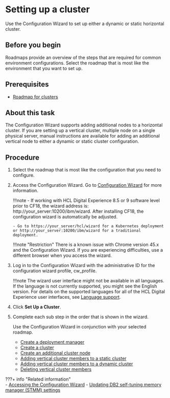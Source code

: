 # Setting up a cluster

Use the Configuration Wizard to set up either a dynamic or static horizontal cluster.

## Before you begin
Roadmaps provide an overview of the steps that are required for common environment configurations. Select the roadmap that is most like the environment that you want to set up.

## Prerequisites
-   [Roadmap for clusters](../../../get_started/plan_deployment/traditional_deployment/roadmaps/rm_install_deployment/rm_clusters/rm_cluster_parent.md)


## About this task
The Configuration Wizard supports adding additional nodes to a horizontal cluster. If you are setting up a vertical cluster, multiple node on a single physical server, manual instructions are available for adding an additional vertical node to either a dynamic or static cluster configuration.

## Procedure

1.  Select the roadmap that is most like the configuration that you need to configure.

2.  Access the Configuration Wizard. Go to [Configuration Wizard](../portal_admin_tools/cfg_wizard/index.md) for more information.

    !!!note
        - If working with HCL Digital Experience 8.5 or 9 software level prior to CF18, the wizard address is: http://your_server:10200/ibm/wizard. After installing CF18, the configuration wizard is automatically be adjusted.
        
        - Go to https://your_server/hcl/wizard for a Kubernetes deployment or http://your_server:10200/ibm/wizard for a traditional deployment.

    !!!note "Restriction"
        There is a known issue with Chrome version 45.x and the Configuration Wizard. If you are experiencing difficulties, use a different browser when you access the wizard.

3.  Log in to the Configuration Wizard with the administrative ID for the configuration wizard profile, cw_profile.

    !!!note
        The wizard user interface might not be available in all languages. If the language is not currently supported, you might see the English version. For details on the supported languages for all of the HCL Digital Experience user interfaces, see [Language support](../portal_admin_tools/language_support/index.md).

4.  Click **Set Up a Cluster**.

5.  Complete each sub step in the order that is shown in the wizard.

    Use the Configuration Wizard in conjunction with your selected roadmap.

    -   [Create a deployment manager](../../../deployment/manage/config_cluster/cw_dmgr_profile.md)
    -   [Create a cluster](../../../deployment/manage/config_cluster/create_cluster/index.md)
    -   [Create an additional cluster node](../../../deployment/manage/config_cluster/cw_add_node.md)
    -   [Adding vertical cluster members to a static cluster](../config_cluster/add_vert_clus.md)
    -   [Adding vertical cluster members to a dynamic cluster](../config_cluster/add_dynvert_clus.md)
    -   [Deleting vertical cluster members](../../../deployment/manage/config_cluster/delete_vert_clus.md)

???+ info "Related information"  
    -   [Accessing the Configuration Wizard](../portal_admin_tools/cfg_wizard/configuration/cw_run.md)
    -   [Updating DB2 self-tuning memory manager (STMM) settings](../migrate/next_steps/post_mig_activities/db_task/mig_t_post_db2_stmm.md)

